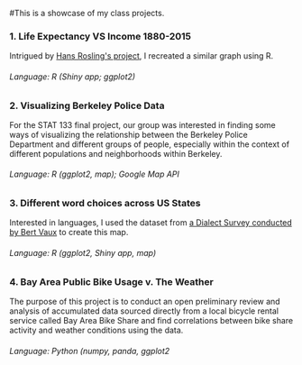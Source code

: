 #This is a showcase of my class projects.

### 1. Life Expectancy VS Income 1880-2015
Intrigued by [Hans Rosling's project](https://www.youtube.com/watch?v=jbkSRLYSojo), I recreated a similar graph using R.

###### Language: R (Shiny app; ggplot2)

### 2. Visualizing Berkeley Police Data
For the STAT 133 final project, our group was interested in finding some ways of visualizing the relationship
between the Berkeley Police Department and different groups of people, especially within the context of different
populations and neighborhoods within Berkeley.
###### Language: R (ggplot2, map); Google Map API

### 3. Different word choices across US States
Interested in languages, I used the dataset from [a Dialect Survey conducted by Bert Vaux](http://www4.uwm.edu/FLL/linguistics/dialect/index.html) to create this map. 
###### Language: R (ggplot2, Shiny app, map)

### 4. Bay Area Public Bike Usage v. The Weather
The purpose of this project is to conduct an open preliminary review and analysis of accumulated data sourced directly from a local bicycle rental service called Bay Area Bike Share and find correlations between bike share activity and weather conditions using the data.
###### Language: Python (numpy, panda, ggplot2
